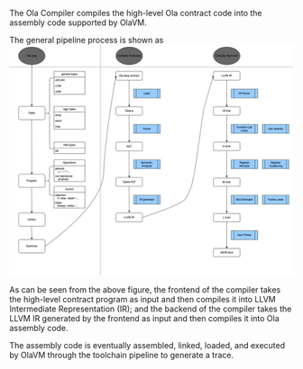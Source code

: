 The Ola Compiler compiles the high-level Ola contract code into the assembly code supported by OlaVM. 

The general pipeline process is shown as ![compiler-process-pipeline](../images/ola-lang-intro.png)

As can be seen from the above figure, the frontend of the compiler takes the high-level contract program as input and then compiles it into LLVM Intermediate Representation (IR);
and the backend of the compiler takes the LLVM IR generated by the frontend as input and then compiles it into Ola assembly code.

The assembly code is eventually assembled, linked, loaded, and executed by OlaVM through the toolchain pipeline to generate a trace.